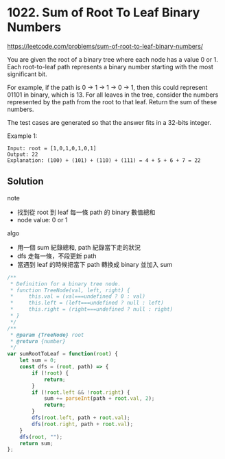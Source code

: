 # 1022. Sum of Root To Leaf Binary Numbers

https://leetcode.com/problems/sum-of-root-to-leaf-binary-numbers/

You are given the root of a binary tree where each node has a value 0 or 1. Each root-to-leaf path represents a binary number starting with the most significant bit.

For example, if the path is 0 -> 1 -> 1 -> 0 -> 1, then this could represent 01101 in binary, which is 13.
For all leaves in the tree, consider the numbers represented by the path from the root to that leaf. Return the sum of these numbers.

The test cases are generated so that the answer fits in a 32-bits integer.

Example 1:

```
Input: root = [1,0,1,0,1,0,1]
Output: 22
Explanation: (100) + (101) + (110) + (111) = 4 + 5 + 6 + 7 = 22
```

## Solution

note
- 找到從 root 到 leaf 每一條 path 的 binary 數值總和
- node value: 0 or 1

algo
- 用一個 sum 紀錄總和, path 紀錄當下走的狀況
- dfs 走每一條，不段更新 path
- 當遇到 leaf 的時候把當下 path 轉換成 binary 並加入 sum

```js
/**
 * Definition for a binary tree node.
 * function TreeNode(val, left, right) {
 *     this.val = (val===undefined ? 0 : val)
 *     this.left = (left===undefined ? null : left)
 *     this.right = (right===undefined ? null : right)
 * }
 */
/**
 * @param {TreeNode} root
 * @return {number}
 */
var sumRootToLeaf = function(root) {
    let sum = 0;
    const dfs = (root, path) => {
        if (!root) {
            return;
        }
        if (!root.left && !root.right) {
            sum += parseInt(path + root.val, 2);
            return;
        }
        dfs(root.left, path + root.val);
        dfs(root.right, path + root.val);
    }
    dfs(root, "");
    return sum;
};
```
